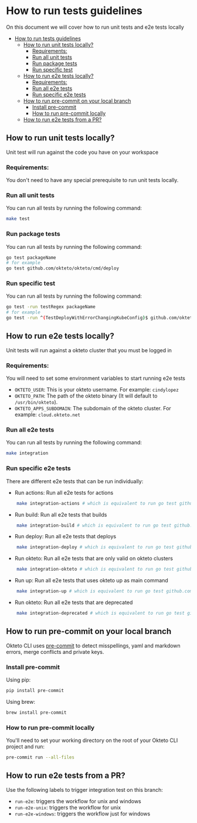 # How to run tests guidelines

On this document we will cover how to run unit tests and e2e tests locally

- [How to run tests guidelines](#how-to-run-tests-guidelines)
  - [How to run unit tests locally?](#how-to-run-unit-tests-locally)
    - [Requirements:](#requirements)
    - [Run all unit tests](#run-all-unit-tests)
    - [Run package tests](#run-package-tests)
    - [Run specific test](#run-specific-test)
  - [How to run e2e tests locally?](#how-to-run-e2e-tests-locally)
    - [Requirements:](#requirements-1)
    - [Run all e2e tests](#run-all-e2e-tests)
    - [Run specific e2e tests](#run-specific-e2e-tests)
  - [How to run pre-commit on your local branch](#how-to-run-pre-commit-on-your-local-branch)
    - [Install pre-commit](#install-pre-commit)
    - [How to run pre-commit locally](#how-to-run-pre-commit-locally)
  - [How to run e2e tests from a PR?](#how-to-run-e2e-tests-from-a-pr)

## How to run unit tests locally?

Unit test will run against the code you have on your workspace

### Requirements:

You don't need to have any special prerequisite to run unit tests locally.

### Run all unit tests

You can run all tests by running the following command:

```bash
make test
```

### Run package tests

You can run all tests by running the following command:

```bash
go test packageName
# for example
go test github.com/okteto/okteto/cmd/deploy
```

### Run specific test

You can run all tests by running the following command:

```bash
go test -run testRegex packageName
# for example
go test -run ^(TestDeployWithErrorChangingKubeConfig)$ github.com/okteto/okteto/cmd/deploy
```

## How to run e2e tests locally?

Unit tests will run against a okteto cluster that you must be logged in

### Requirements:

You will need to set some environment variables to start running e2e tests

- `OKTETO_USER`: This is your okteto username. For example: `cindylopez`
- `OKTETO_PATH`: The path of the okteto binary (It will default to `/usr/bin/okteto`).
- `OKTETO_APPS_SUBDOMAIN`: The subdomain of the okteto cluster. For example: `cloud.okteto.net`

### Run all e2e tests

You can run all tests by running the following command:

```bash
make integration
```

### Run specific e2e tests

There are different e2e tests that can be run individually:

- Run actions: Run all e2e tests for actions

``` bash
    make integration-actions # which is equivalent to run go test github.com/okteto/okteto/integration/actions -tags="actions" --count=1 -v -timeout 10m
```

- Run build: Run all e2e tests that builds

``` bash
    make integration-build # which is equivalent to run go test github.com/okteto/okteto/integration/build -tags="integration" --count=1 -v -timeout 10m
```

- Run deploy: Run all e2e tests that deploys

``` bash
    make integration-deploy # which is equivalent to run go test github.com/okteto/okteto/integration/deploy -tags="integration" --count=1 -v -timeout 20m
```

- Run okteto: Run all e2e tests that are only valid on okteto clusters

``` bash
    make integration-okteto # which is equivalent to run go test github.com/okteto/okteto/integration/okteto -tags="integration" --count=1 -v -timeout 30m
```

- Run up: Run all e2e tests that uses okteto up as main command

``` bash
    make integration-up # which is equivalent to run go test github.com/okteto/okteto/integration/up -tags="integration" --count=1 -v -timeout 45m
```

- Run okteto: Run all e2e tests that are deprecated

``` bash
    make integration-deprecated # which is equivalent to run go test github.com/okteto/okteto/integration/deprecated/push -tags="integration" --count=1 -v -timeout 15m && go test github.com/okteto/okteto/integration/deprecated/stack -tags="integration" --count=1 -v -timeout 15m
```

## How to run pre-commit on your local branch

Okteto CLI uses [pre-commit](https://pre-commit.com) to detect misspellings, yaml and markdown errors, merge conflicts and private keys.

### Install pre-commit

Using pip:

```bash
pip install pre-commit
```

Using brew:

```bash
brew install pre-commit
```

### How to run pre-commit locally

You'll need to set your working directory on the root of your Okteto CLI project and run:

```bash
pre-commit run --all-files
```


## How to run e2e tests from a PR?

Use the following labels to trigger integration test on this branch:

- `run-e2e`: triggers the workflow for unix and windows
- `run-e2e-unix`: triggers the workflow for unix
- `run-e2e-windows`: triggers the workflow just for windows